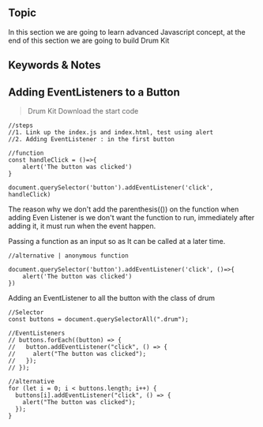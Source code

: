 ## Topic
In this section we are going to learn advanced Javascript concept, at the end of this section we are going to build Drum Kit

## Keywords & Notes
## Adding EventListeners to a Button
> Drum Kit
Download the start code
```
//steps
//1. Link up the index.js and index.html, test using alert
//2. Adding EventListener : in the first button 

//function 
const handleClick = ()=>{
    alert('The button was clicked')
}

document.querySelector('button').addEventListener('click', handleClick)

```

The reason why we don't add the parenthesis(()) on the function when adding Even Listener is we don't want the function to run, immediately after adding it, it must run when the event happen.

Passing a function as an input so as It can be called at a later time.

```
//alternative | anonymous function

document.querySelector('button').addEventListener('click', ()=>{
    alert('The button was clicked')
})
```

Adding an EventListener to all the button with the class of drum

```
//Selector
const buttons = document.querySelectorAll(".drum");

//EventListeners
// buttons.forEach((button) => {
//   button.addEventListener("click", () => {
//     alert("The button was clicked");
//   });
// });

//alternative
for (let i = 0; i < buttons.length; i++) {
  buttons[i].addEventListener("click", () => {
    alert("The button was clicked");
  });
}
```



